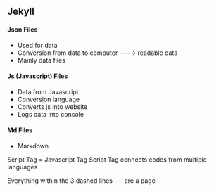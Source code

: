 ## Jekyll

#### Json Files
* Used for data
* Conversion from data to computer ---> readable data
* Mainly data files

#### Js (Javascript) Files
* Data from Javascript
* Conversion language
* Converts js into website
* Logs data into console

#### Md Files
* Markdown

Script Tag = Javascript Tag
Script Tag connects codes from multiple languages

Everything within the 3 dashed lines --- are a page

